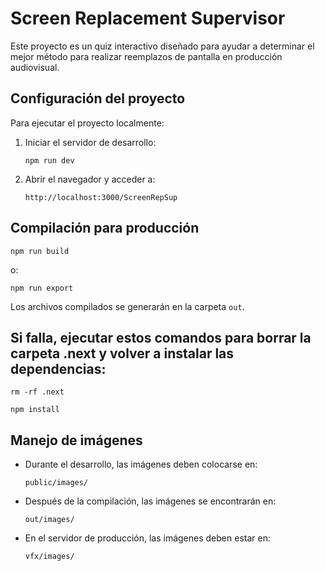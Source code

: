# Screen Replacement Supervisor

Este proyecto es un quiz interactivo diseñado para ayudar a determinar el mejor método para realizar reemplazos de pantalla en producción audiovisual.

## Configuración del proyecto


Para ejecutar el proyecto localmente:

1. Iniciar el servidor de desarrollo:
   ```
   npm run dev
   ```

2. Abrir el navegador y acceder a:
   ```
   http://localhost:3000/ScreenRepSup
   ```

## Compilación para producción

   ```
   npm run build
   ```
   o:
   ```
   npm run export
   ```
Los archivos compilados se generarán en la carpeta `out`.


## Si falla, ejecutar estos comandos para borrar la carpeta .next y volver a instalar las dependencias:

```
rm -rf .next       
```
```
npm install    
```

## Manejo de imágenes

- Durante el desarrollo, las imágenes deben colocarse en:
  ```
  public/images/
  ```

- Después de la compilación, las imágenes se encontrarán en:
  ```
  out/images/
  ```

- En el servidor de producción, las imágenes deben estar en:
  ```
  vfx/images/
  ```




